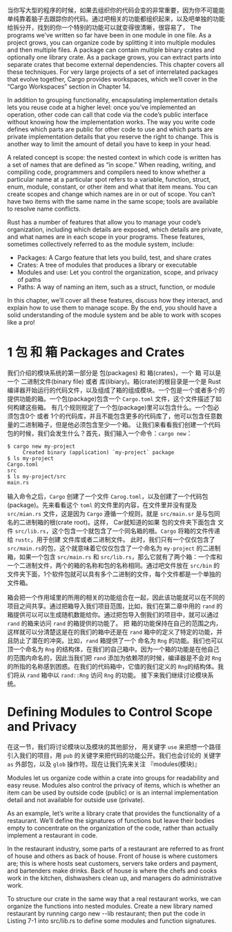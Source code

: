 当你写大型的程序的时候，如果去组织你的代码会变的非常重要，因为你不可能能单纯靠着脑子去跟踪你的代码。通过吧相关的功能都组织起来，以及吧单独的功能给拆分开，找到的你一个特别的功能可以就变得很清晰，很容易了，
The programs we’ve written so far have been in one module in one file. As a project grows, you can organize code by splitting it into multiple modules and then multiple files. A package can contain multiple binary crates and optionally one library crate. As a package grows, you can extract parts into separate crates that become external dependencies. This chapter covers all these techniques. For very large projects of a set of interrelated packages that evolve together, Cargo provides workspaces, which we’ll cover in the “Cargo Workspaces” section in Chapter 14.

In addition to grouping functionality, encapsulating implementation details lets you reuse code at a higher level: once you’ve implemented an operation, other code can call that code via the code’s public interface without knowing how the implementation works. The way you write code defines which parts are public for other code to use and which parts are private implementation details that you reserve the right to change. This is another way to limit the amount of detail you have to keep in your head.

A related concept is scope: the nested context in which code is written has a set of names that are defined as “in scope.” When reading, writing, and compiling code, programmers and compilers need to know whether a particular name at a particular spot refers to a variable, function, struct, enum, module, constant, or other item and what that item means. You can create scopes and change which names are in or out of scope. You can’t have two items with the same name in the same scope; tools are available to resolve name conflicts.

Rust has a number of features that allow you to manage your code’s organization, including which details are exposed, which details are private, and what names are in each scope in your programs. These features, sometimes collectively referred to as the module system, include:
- Packages: A Cargo feature that lets you build, test, and share crates
- Crates: A tree of modules that produces a library or executable
- Modules and use: Let you control the organization, scope, and privacy of paths
- Paths: A way of naming an item, such as a struct, function, or module

In this chapter, we’ll cover all these features, discuss how they interact, and explain how to use them to manage scope. By the end, you should have a solid understanding of the module system and be able to work with scopes like a pro!


# 1 包 和 箱 Packages and Crates
我们介绍的模块系统的第一部分是 包(packages) 和 箱(crates)，一个 箱 可以是一个 二进制文件(binary file) 或者 库(libiary)。箱(crate)的根目录是一个是 Rust编译器开始运行的代码文件，以及组成了箱的组成模块。一个包是一个或者多个的提供功能的箱。一个包(package)包含一个 `Cargo.toml` 文件，这个文件描述了如何构建这些箱。
有几个规则规定了一个包(package)里可以包含什么。一个包必须包含0个 或者 1个的代码库，并且不能包含更多的代码库了，他可以包含任意数量的二进制箱子，但是他必须包含至少一个箱。
让我们来看看我们创建一个代码包的时候，我们会发生什么？首先，我们输入一个命令：`cargo new`：
```shell
$ cargo new my-project
     Created binary (application) `my-project` package
$ ls my-project
Cargo.toml
src
$ ls my-project/src
main.rs
```
输入命令之后，`Cargo` 创建了一个文件 `Carog.toml`，以及创建了一个代码包(package)。先来看看这个 `toml` 的文件里的内容，在文件里并没有提及 `src/mian.rs` 文件，这是因为 `Cargo` 遵循一个规则，就是 `src/main.sr` 是与包同名的二进制箱的根(crate root)。这样， Car就知道的如果 包的文件夹下面包含 文件 `src/lib.rs`，这个包含一个就包含了一个同名箱的根。`Cargo` 将箱的文件传递给 `rustc`，用于创建 文件库或者二进制文件。
此时，我们只有一个仅仅包含了 `src/main.rs`的包，这个就意味着它仅仅包含了一个命名为 `my-project` 的二进制箱，如果一个包含 `src/main.rs` 和 `src/lib.rs`，那么它就有了两个箱：一个库和一个二进制文件，两个的箱的名称和包的名称相同。通过吧文件放在 `src/bin` 的文件夹下面，1个软件包就可以具有多个二进制的文件，每个文件都是一个单独的文件箱。

箱会把一个作用域里的所用的相关的功能组合在一起，因此该功能就可以在不同的项目之间共享。通过把箱导入我们项目范围，比如，我们在第二章中用的 `rand` 的箱提供可以可以生成随机数能给你。通过把包导入倒我们的项目中，就可以通过 `rand` 的箱来访问 `rand` 的箱提供的功能了。
把 箱的功能保持在自己的范围之内，这样就可以分清楚这是在的我们的箱中还是在 `rand` 箱中的定义了特定的功能，并且防止了潜在的冲突。比如，`rand` 箱提供了一个 命名为 `Rng` 的功能。我们也可以顶一个命名为 `Rng` 的结构体，在我们的自己箱中。因为一个箱的功能是在他自己的范围内命名的，因此当我们把 `rand`  添加为依赖项的时候，编译器是不会对 `Rng` 的所指的名称感到困惑。在我们的代码箱中，它值的我们定义的 `Rng`的结构体。我们将从 `rand` 箱中以 `rand::Rng` 访问 `Rng` 的功能。
接下来我们继续讨论模块系统。
# Defining Modules to Control Scope and Privacy
在这一节，我们将讨论模块以及模块的其他部分， 用关键字 `use` 来把想一个路径引入我们的项目，用 `pub` 的关键字来把代码的功能公开。我们也会讨论的 关键字 `as` 外部包，以及 `glob` 操作符。现在让我们先来关注 『modules(模块)』

Modules let us organize code within a crate into groups for readability and easy reuse. Modules also control the privacy of items, which is whether an item can be used by outside code (public) or is an internal implementation detail and not available for outside use (private).

As an example, let’s write a library crate that provides the functionality of a restaurant. We’ll define the signatures of functions but leave their bodies empty to concentrate on the organization of the code, rather than actually implement a restaurant in code.

In the restaurant industry, some parts of a restaurant are referred to as front of house and others as back of house. Front of house is where customers are; this is where hosts seat customers, servers take orders and payment, and bartenders make drinks. Back of house is where the chefs and cooks work in the kitchen, dishwashers clean up, and managers do administrative work.

To structure our crate in the same way that a real restaurant works, we can organize the functions into nested modules. Create a new library named restaurant by running cargo new --lib restaurant; then put the code in Listing 7-1 into src/lib.rs to define some modules and function signatures.